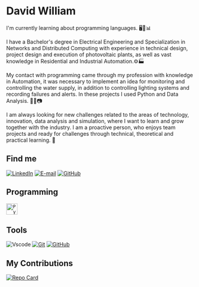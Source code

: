 # David William
I'm currently learning about programming languages. ​​🖥️🤖📊

I have a Bachelor's degree in Electrical Engineering and Specialization in Networks and Distributed Computing with experience in technical design, project design and execution of photovoltaic plants, as well as vast knowledge in Residential and Industrial Automation.⚙️🏭

My contact with programming came through my profession with knowledge in Automation, it was necessary to implement an idea for monitoring and controlling the water supply, in addition to controlling lighting systems and recording failures and alerts. In these projects I used Python and Data Analysis. 🔬🔎📷

I am always looking for new challenges related to the areas of technology, innovation, data analysis and simulation, where I want to learn and grow together with the industry. I am a proactive person, who enjoys team projects and ready for challenges through technical, theoretical and practical learning. 🎯

## Find me

[![LinkedIn](https://img.shields.io/badge/LinkedIn-0077B5?style=for-the-badge&logo=linkedin&logoColor=white)](https://www.linkedin.com/in/david-william-da-silva-110073124/)
[![E-mail](https://img.shields.io/badge/-Email-000?style=for-the-badge&logo=microsoft-outlook&logoColor=007BFF)](mailto:eng.davidwsilva@outlook.com)
[![GitHub](https://img.shields.io/badge/GitHub-100000?style=for-the-badge&logo=github&logoColor=white)](https://github.com/DavidWillSilva)

## Programming
<div align="left">
	<code><img width="30" src="https://user-images.githubusercontent.com/25181517/183423507-c056a6f9-1ba8-4312-a350-19bcbc5a8697.png" alt="Python" title="Python"/></code>
	
</div>

## Tools
![Vscode](https://img.shields.io/badge/Vscode-007ACC?style=for-the-badge&logo=visual-studio-code&logoColor=white)
[![Git](https://img.shields.io/badge/Git-000?style=for-the-badge&logo=git&logoColor=E94D5F)](https://git-scm.com/doc)
[![GitHub](https://img.shields.io/badge/GitHub-100000?style=for-the-badge&logo=github&logoColor=white)](https://github.com/arkrevicz)

## My Contributions
[![Repo Card](https://github-readme-stats.vercel.app/api/pin/?username=DavidWillSilva&repo=dio-lab-open-source&bg_color=000&border_color=30A3DC&show_icons=true&icon_color=30A3DC&title_color=E94D5F&text_color=FFF)](https://github.com/DavidWillSilva/dio-lab-open-source)
